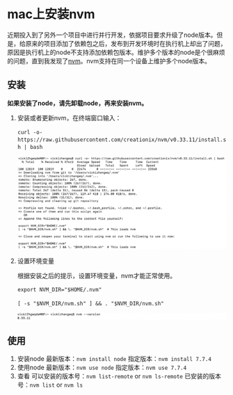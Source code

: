 # mac上安装nvm

近期投入到了另外一个项目中进行并行开发，依据项目要求升级了node版本。但是，给原来的项目添加了依赖包之后，发布到开发环境时在执行机上却出了问题，原因是执行机上的node不支持添加依赖包版本。维护多个版本的node是个很麻烦的问题，直到我发现了[nvm](https://github.com/creationix/nvm)。nvm支持在同一个设备上维护多个node版本。


## 安装
**如果安装了node，请先卸载node，再来安装nvm。**

1. 安装或者更新nvm，在终端窗口输入：

    `curl -o- https://raw.githubusercontent.com/creationix/nvm/v0.33.11/install.sh | bash`

    ![](./nvm安装.png)

2. 设置环境变量

    根据安装之后的提示，设置环境变量，nvm才能正常使用。

    ```shell
    export NVM_DIR="$HOME/.nvm"

    [ -s "$NVM_DIR/nvm.sh" ] && . "$NVM_DIR/nvm.sh"

    ```

    ![](nvm版本.png)

## 使用
1. 安装node
    最新版本：`nvm install node`
    指定版本：`nvm install 7.7.4`
2. 使用node
    最新版本：`nvm use node`
    指定版本：`nvm use 7.7.4`
3. 查看
    可以安装的版本号：`nvm list-remote` or `nvm ls-remote`
    已安装的版本号：`nvm list` or `nvm ls`

